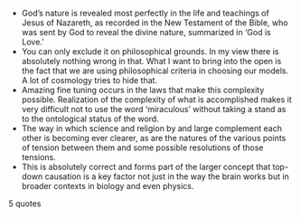  - God’s nature is revealed most perfectly in the life and teachings of Jesus of Nazareth, as recorded in the New Testament of the Bible, who was sent by God to reveal the divine nature, summarized in ‘God is Love.’
 - You can only exclude it on philosophical grounds. In my view there is absolutely nothing wrong in that. What I want to bring into the open is the fact that we are using philosophical criteria in choosing our models. A lot of cosmology tries to hide that.
 - Amazing fine tuning occurs in the laws that make this complexity possible. Realization of the complexity of what is accomplished makes it very difficult not to use the word ‘miraculous’ without taking a stand as to the ontological status of the word.
 - The way in which science and religion by and large complement each other is becoming ever clearer, as are the natures of the various points of tension between them and some possible resolutions of those tensions.
 - This is absolutely correct and forms part of the larger concept that top-down causation is a key factor not just in the way the brain works but in broader contexts in biology and even physics.

5 quotes